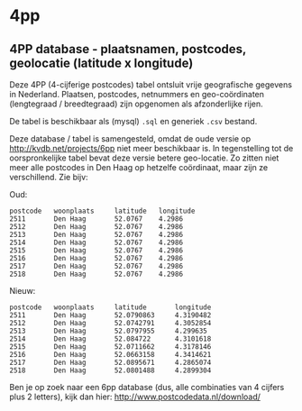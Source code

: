 4pp
===

4PP database - plaatsnamen, postcodes, geolocatie (latitude x longitude)
---------------------------------

Deze 4PP (4-cijferige postcodes) tabel ontsluit vrije geografische gegevens in Nederland.
Plaatsen, postcodes, netnummers en geo-coördinaten (lengtegraad / breedtegraad)
zijn opgenomen als afzonderlijke rijen.

De tabel is beschikbaar als (mysql) `.sql` en generiek `.csv` bestand.

Deze database / tabel is samengesteld, omdat de oude versie op
http://kvdb.net/projects/6pp niet meer beschikbaar is. In tegenstelling tot de
oorspronkelijke tabel bevat deze versie betere geo-locatie. Zo zitten niet meer alle
postcodes in Den Haag op hetzelfe coördinaat, maar zijn ze verschillend. Zie bijv:

Oud:

```
postcode   woonplaats     latitude   longitude
2511       Den Haag       52.0767    4.2986
2512       Den Haag       52.0767    4.2986
2513       Den Haag       52.0767    4.2986
2514       Den Haag       52.0767    4.2986
2515       Den Haag       52.0767    4.2986
2516       Den Haag       52.0767    4.2986
2517       Den Haag       52.0767    4.2986
2518       Den Haag       52.0767    4.2986
````

Nieuw:

```
postcode   woonplaats     latitude       longitude
2511       Den Haag       52.0790863     4.3190482
2512       Den Haag       52.0742791     4.3052854
2513       Den Haag       52.0797955     4.299635
2514       Den Haag       52.084722      4.3101618
2515       Den Haag       52.0711662     4.3178146
2516       Den Haag       52.0663158     4.3414621
2517       Den Haag       52.0895671     4.2865074
2518       Den Haag       52.0801488     4.2899304
```

Ben je op zoek naar een 6pp database (dus, alle combinaties van 4 cijfers plus 2 letters), kijk dan hier: http://www.postcodedata.nl/download/

